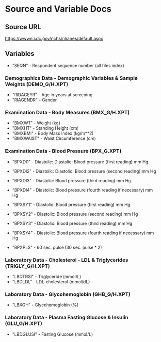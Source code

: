 # Source and Variable Docs

## Source URL

https://wwwn.cdc.gov/nchs/nhanes/default.aspx

## Variables

- "SEQN" - Respondent sequence number (all files index)

### Demographics Data - Demographic Variables & Sample Weights (DEMO_G/H.XPT)

- "RIDAGEYR" - Age in years at screening
- "RIAGENDR" - Gender

### Examination Data - Body Measures (BMX_G/H.XPT)

- "BMXWT" - Weight (kg)
- "BMXHT" - Standing Height (cm)
- "BMXBMI" - Body Mass Index (kg/m**2)
- "BMXWAIST" - Waist Circumference (cm)

### Examination Data - Blood Pressure (BPX_G.XPT)

- "BPXDI1" - Diastolic: Diastolic: Blood pressure (first reading) mm Hg
- "BPXDI2" - Diastolic: Diastolic: Blood pressure (second reading) mm Hg
- "BPXDI3" - Diastolic: Blood pressure (third reading) mm Hg
- "BPXDI4" - Diastolic: Blood pressure (fourth reading if necessary) mm Hg

- "BPXSY1" - Diastolic: Blood pressure (first reading) mm Hg
- "BPXSY2" - Diastolic: Blood pressure (second reading) mm Hg
- "BPXSY3" - Diastolic: Blood pressure (third reading) mm Hg
- "BPXSY4" - Diastolic: Blood pressure (fourth reading if necessary) mm Hg

- "BPXPLS" - 60 sec. pulse (30 sec. pulse * 2)

### Laboratory Data - Cholesterol - LDL & Triglycerides (TRIGLY_G/H.XPT)

- "LBDTRSI" - Triglyceride (mmol/L)
- "LBDLDL" - LDL-cholesterol (mmol/dL)

### Laboratory Data - Glycohemoglobin (GHB_G/H.XPT)

- "LBXGH" - Glycohemoglobin (%)

### Laboratory Data - Plasma Fasting Glucose & Insulin (GLU_G/H.XPT)

- "LBDGLUSI" - Fasting Glucose (mmol/L)
